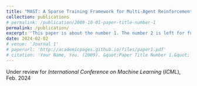 ```yaml
---
title: "MAST: A Sparse Training Framework for Multi-Agent Reinforcement Learning"
collection: publications
# permalink: /publication/2009-10-01-paper-title-number-1
permalink: /publication/
excerpt: 'This paper is about the number 1. The number 2 is left for future work.'
date: 2024-02-02
# venue: 'Journal 1'
# paperurl: 'http://academicpages.github.io/files/paper1.pdf'
# citation: 'Your Name, You. (2009). &quot;Paper Title Number 1.&quot; <i>Journal 1</i>. 1(1).'
---
```

Under review for *International Conference on Machine Learning* (*ICML*), Feb. 2024

<!-- [Download paper here](http://academicpages.github.io/files/paper1.pdf) -->

<!-- 推荐引文格式: Your Name, You. (2009). "Paper Title Number 1." <i>Journal 1</i>. 1(1). -->

